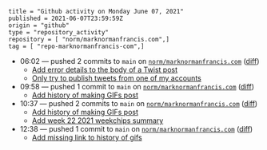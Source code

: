 ```
title = "Github activity on Monday June 07, 2021"
published = 2021-06-07T23:59:59Z
origin = "github"
type = "repository_activity"
repository = [ "norm/marknormanfrancis.com",]
tag = [ "repo-marknormanfrancis-com",]
```

* 06:02 — pushed 2 commits to `main` on [`norm/marknormanfrancis.com`](https://github.com/norm/marknormanfrancis.com) ([diff](https://github.com/norm/marknormanfrancis.com/compare/ce1a3fa66bc820c5a8df1f021e4be9085e1383c3..be2877c03c64d12ec3ad6abe9928caad905a1283))
  * [Add error details to the body of a Twist post](https://github.com/norm/marknormanfrancis.com/commit/8d25668113e6ccdab00fd47661d58359bf0a322c)
  * [Only try to publish tweets from one of my accounts](https://github.com/norm/marknormanfrancis.com/commit/be2877c03c64d12ec3ad6abe9928caad905a1283)
* 09:58 — pushed 1 commit to `main` on [`norm/marknormanfrancis.com`](https://github.com/norm/marknormanfrancis.com) ([diff](https://github.com/norm/marknormanfrancis.com/compare/5a8a4f4e9cdd59fec93137906f9e6d7bb082f513..461053bb9b88e2d8222c562913ed0c341d9c522e))
  * [Add history of making GIFs post](https://github.com/norm/marknormanfrancis.com/commit/461053bb9b88e2d8222c562913ed0c341d9c522e)
* 10:37 — pushed 2 commits to `main` on [`norm/marknormanfrancis.com`](https://github.com/norm/marknormanfrancis.com) ([diff](https://github.com/norm/marknormanfrancis.com/compare/461053bb9b88e2d8222c562913ed0c341d9c522e..74c20398e3960bb8d86e3ff33d0d9165dca78244))
  * [Add history of making GIFs post](https://github.com/norm/marknormanfrancis.com/commit/bbe033a9284203623ca1ea36d7617b15dfd092ed)
  * [Add week 22 2021 weekchips summary](https://github.com/norm/marknormanfrancis.com/commit/74c20398e3960bb8d86e3ff33d0d9165dca78244)
* 12:38 — pushed 1 commit to `main` on [`norm/marknormanfrancis.com`](https://github.com/norm/marknormanfrancis.com) ([diff](https://github.com/norm/marknormanfrancis.com/compare/74c20398e3960bb8d86e3ff33d0d9165dca78244..98525816527edab7bc18bf1c68566ac4c94081c4))
  * [Add missing link to history of gifs](https://github.com/norm/marknormanfrancis.com/commit/98525816527edab7bc18bf1c68566ac4c94081c4)
